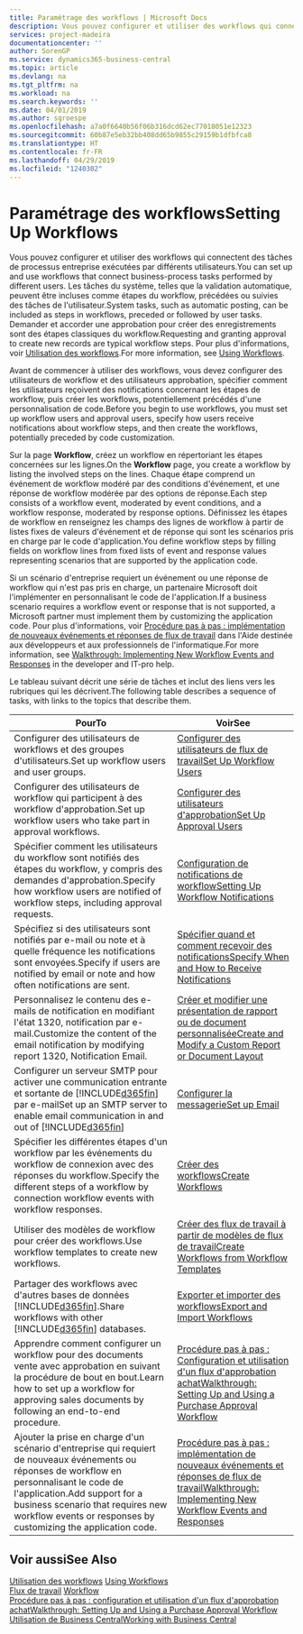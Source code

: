 ```yaml
---
title: Paramétrage des workflows | Microsoft Docs
description: Vous pouvez configurer et utiliser des workflows qui connectent des tâches de processus entreprise exécutées par différents utilisateurs. Les tâches du système, telles que la validation automatique, peuvent être incluses comme étapes du workflow, précédées ou suivies des tâches de l'utilisateur. Demander et accorder une approbation pour créer des enregistrements sont des étapes classiques du workflow.
services: project-madeira
documentationcenter: ''
author: SorenGP
ms.service: dynamics365-business-central
ms.topic: article
ms.devlang: na
ms.tgt_pltfrm: na
ms.workload: na
ms.search.keywords: ''
ms.date: 04/01/2019
ms.author: sgroespe
ms.openlocfilehash: a7a0f6640b56f06b316dcd62ec77018051e12323
ms.sourcegitcommit: 60b87e5eb32bb408dd65b9855c29159b1dfbfca8
ms.translationtype: HT
ms.contentlocale: fr-FR
ms.lasthandoff: 04/29/2019
ms.locfileid: "1240302"
---
```

# <a name="setting-up-workflows"></a><span data-ttu-id="78f9d-105">Paramétrage des workflows</span><span class="sxs-lookup"><span data-stu-id="78f9d-105">Setting Up Workflows</span></span>
<span data-ttu-id="78f9d-106">Vous pouvez configurer et utiliser des workflows qui connectent des tâches de processus entreprise exécutées par différents utilisateurs.</span><span class="sxs-lookup"><span data-stu-id="78f9d-106">You can set up and use workflows that connect business-process tasks performed by different users.</span></span> <span data-ttu-id="78f9d-107">Les tâches du système, telles que la validation automatique, peuvent être incluses comme étapes du workflow, précédées ou suivies des tâches de l'utilisateur.</span><span class="sxs-lookup"><span data-stu-id="78f9d-107">System tasks, such as automatic posting, can be included as steps in workflows, preceded or followed by user tasks.</span></span> <span data-ttu-id="78f9d-108">Demander et accorder une approbation pour créer des enregistrements sont des étapes classiques du workflow.</span><span class="sxs-lookup"><span data-stu-id="78f9d-108">Requesting and granting approval to create new records are typical workflow steps.</span></span> <span data-ttu-id="78f9d-109">Pour plus d'informations, voir [Utilisation des workflows](across-use-workflows.md).</span><span class="sxs-lookup"><span data-stu-id="78f9d-109">For more information, see [Using Workflows](across-use-workflows.md).</span></span>  

 <span data-ttu-id="78f9d-110">Avant de commencer à utiliser des workflows, vous devez configurer des utilisateurs de workflow et des utilisateurs approbation, spécifier comment les utilisateurs reçoivent des notifications concernant les étapes de workflow, puis créer les workflows, potentiellement précédés d'une personnalisation de code.</span><span class="sxs-lookup"><span data-stu-id="78f9d-110">Before you begin to use workflows, you must set up workflow users and approval users, specify how users receive notifications about workflow steps, and then create the workflows, potentially preceded by code customization.</span></span>  

 <span data-ttu-id="78f9d-111">Sur la page **Workflow**, créez un workflow en répertoriant les étapes concernées sur les lignes.</span><span class="sxs-lookup"><span data-stu-id="78f9d-111">On the **Workflow** page, you create a workflow by listing the involved steps on the lines.</span></span> <span data-ttu-id="78f9d-112">Chaque étape comprend un événement de workflow modéré par des conditions d'événement, et une réponse de workflow modérée par des options de réponse.</span><span class="sxs-lookup"><span data-stu-id="78f9d-112">Each step consists of a workflow event, moderated by event conditions, and a workflow response, moderated by response options.</span></span> <span data-ttu-id="78f9d-113">Définissez les étapes de workflow en renseignez les champs des lignes de workflow à partir de listes fixes de valeurs d'événement et de réponse qui sont les scénarios pris en charge par le code d'application.</span><span class="sxs-lookup"><span data-stu-id="78f9d-113">You define workflow steps by filling fields on workflow lines from fixed lists of event and response values representing scenarios that are supported by the application code.</span></span>  

 <span data-ttu-id="78f9d-114">Si un scénario d'entreprise requiert un événement ou une réponse de workflow qui n'est pas pris en charge, un partenaire Microsoft doit l'implémenter en personnalisant le code de l'application.</span><span class="sxs-lookup"><span data-stu-id="78f9d-114">If a business scenario requires a workflow event or response that is not supported, a Microsoft partner must implement them by customizing the application code.</span></span> <span data-ttu-id="78f9d-115">Pour plus d'informations, voir [Procédure pas à pas : implémentation de nouveaux événements et réponses de flux de travail](/dynamics-nav/Walkthrough--Implementing-New-Workflow-Events-and-Responses) dans l'Aide destinée aux développeurs et aux professionnels de l'informatique.</span><span class="sxs-lookup"><span data-stu-id="78f9d-115">For more information, see [Walkthrough: Implementing New Workflow Events and Responses](/dynamics-nav/Walkthrough--Implementing-New-Workflow-Events-and-Responses) in the developer and IT-pro help.</span></span>

 <span data-ttu-id="78f9d-116">Le tableau suivant décrit une série de tâches et inclut des liens vers les rubriques qui les décrivent.</span><span class="sxs-lookup"><span data-stu-id="78f9d-116">The following table describes a sequence of tasks, with links to the topics that describe them.</span></span>  

|<span data-ttu-id="78f9d-117">**Pour**</span><span class="sxs-lookup"><span data-stu-id="78f9d-117">**To**</span></span>|<span data-ttu-id="78f9d-118">**Voir**</span><span class="sxs-lookup"><span data-stu-id="78f9d-118">**See**</span></span>|  
|------------|-------------|  
|<span data-ttu-id="78f9d-119">Configurer des utilisateurs de workflows et des groupes d'utilisateurs.</span><span class="sxs-lookup"><span data-stu-id="78f9d-119">Set up workflow users and user groups.</span></span>|[<span data-ttu-id="78f9d-120">Configurer des utilisateurs de flux de travail</span><span class="sxs-lookup"><span data-stu-id="78f9d-120">Set Up Workflow Users</span></span>](across-how-to-set-up-workflow-users.md)|  
|<span data-ttu-id="78f9d-121">Configurer des utilisateurs de workflow qui participent à des workflow d'approbation.</span><span class="sxs-lookup"><span data-stu-id="78f9d-121">Set up workflow users who take part in approval workflows.</span></span>|[<span data-ttu-id="78f9d-122">Configurer des utilisateurs d'approbation</span><span class="sxs-lookup"><span data-stu-id="78f9d-122">Set Up Approval Users</span></span>](across-how-to-set-up-approval-users.md)|  
|<span data-ttu-id="78f9d-123">Spécifier comment les utilisateurs du workflow sont notifiés des étapes du workflow, y compris des demandes d'approbation.</span><span class="sxs-lookup"><span data-stu-id="78f9d-123">Specify how workflow users are notified of workflow steps, including approval requests.</span></span>|[<span data-ttu-id="78f9d-124">Configuration de notifications de workflow</span><span class="sxs-lookup"><span data-stu-id="78f9d-124">Setting Up Workflow Notifications</span></span>](across-setting-up-workflow-notifications.md)|  
|<span data-ttu-id="78f9d-125">Spécifiez si des utilisateurs sont notifiés par e-mail ou note et à quelle fréquence les notifications sont envoyées.</span><span class="sxs-lookup"><span data-stu-id="78f9d-125">Specify if users are notified by email or note and how often notifications are sent.</span></span>|[<span data-ttu-id="78f9d-126">Spécifier quand et comment recevoir des notifications</span><span class="sxs-lookup"><span data-stu-id="78f9d-126">Specify When and How to Receive Notifications</span></span>](across-how-to-specify-when-and-how-to-receive-notifications.md)|  
|<span data-ttu-id="78f9d-127">Personnalisez le contenu des e-mails de notification en modifiant l'état 1320, notification par e-mail.</span><span class="sxs-lookup"><span data-stu-id="78f9d-127">Customize the content of the email notification by modifying report 1320, Notification Email.</span></span>|[<span data-ttu-id="78f9d-128">Créer et modifier une présentation de rapport ou de document personnalisée</span><span class="sxs-lookup"><span data-stu-id="78f9d-128">Create and Modify a Custom Report or Document Layout</span></span>](ui-how-create-custom-report-layout.md)|  
|<span data-ttu-id="78f9d-129">Configurer un serveur SMTP pour activer une communication entrante et sortante de [!INCLUDE[d365fin](includes/d365fin_md.md)] par e-mail</span><span class="sxs-lookup"><span data-stu-id="78f9d-129">Set up an SMTP server to enable email communication in and out of [!INCLUDE[d365fin](includes/d365fin_md.md)]</span></span>|[<span data-ttu-id="78f9d-130">Configurer la messagerie</span><span class="sxs-lookup"><span data-stu-id="78f9d-130">Set up Email</span></span>](admin-how-setup-email.md)|
|<span data-ttu-id="78f9d-131">Spécifier les différentes étapes d'un workflow par les événements du workflow de connexion avec des réponses du workflow.</span><span class="sxs-lookup"><span data-stu-id="78f9d-131">Specify the different steps of a workflow by connection workflow events with workflow responses.</span></span>|[<span data-ttu-id="78f9d-132">Créer des workflows</span><span class="sxs-lookup"><span data-stu-id="78f9d-132">Create Workflows</span></span>](across-how-to-create-workflows.md)|  
|<span data-ttu-id="78f9d-133">Utiliser des modèles de workflow pour créer des workflows.</span><span class="sxs-lookup"><span data-stu-id="78f9d-133">Use workflow templates to create new workflows.</span></span>|[<span data-ttu-id="78f9d-134">Créer des flux de travail à partir de modèles de flux de travail</span><span class="sxs-lookup"><span data-stu-id="78f9d-134">Create Workflows from Workflow Templates</span></span>](across-how-to-create-workflows-from-workflow-templates.md)|  
|<span data-ttu-id="78f9d-135">Partager des workflows avec d'autres bases de données [!INCLUDE[d365fin](includes/d365fin_md.md)].</span><span class="sxs-lookup"><span data-stu-id="78f9d-135">Share workflows with other [!INCLUDE[d365fin](includes/d365fin_md.md)] databases.</span></span>|[<span data-ttu-id="78f9d-136">Exporter et importer des workflows</span><span class="sxs-lookup"><span data-stu-id="78f9d-136">Export and Import Workflows</span></span>](across-how-to-export-and-import-workflows.md)|  
|<span data-ttu-id="78f9d-137">Apprendre comment configurer un workflow pour des documents vente avec approbation en suivant la procédure de bout en bout.</span><span class="sxs-lookup"><span data-stu-id="78f9d-137">Learn how to set up a workflow for approving sales documents by following an end-to-end procedure.</span></span>|[<span data-ttu-id="78f9d-138">Procédure pas à pas : Configuration et utilisation d'un flux d'approbation achat</span><span class="sxs-lookup"><span data-stu-id="78f9d-138">Walkthrough: Setting Up and Using a Purchase Approval Workflow</span></span>](walkthrough-setting-up-and-using-a-purchase-approval-workflow.md)|  
|<span data-ttu-id="78f9d-139">Ajouter la prise en charge d'un scénario d'entreprise qui requiert de nouveaux événements ou réponses de workflow en personnalisant le code de l'application.</span><span class="sxs-lookup"><span data-stu-id="78f9d-139">Add support for a business scenario that requires new workflow events or responses by customizing the application code.</span></span>|[<span data-ttu-id="78f9d-140">Procédure pas à pas : implémentation de nouveaux événements et réponses de flux de travail</span><span class="sxs-lookup"><span data-stu-id="78f9d-140">Walkthrough: Implementing New Workflow Events and Responses</span></span>](/dynamics-nav/Walkthrough--Implementing-New-Workflow-Events-and-Responses)|  

## <a name="see-also"></a><span data-ttu-id="78f9d-141">Voir aussi</span><span class="sxs-lookup"><span data-stu-id="78f9d-141">See Also</span></span>  
 <span data-ttu-id="78f9d-142">[Utilisation des workflows](across-use-workflows.md) </span><span class="sxs-lookup"><span data-stu-id="78f9d-142">[Using Workflows](across-use-workflows.md) </span></span>  
 <span data-ttu-id="78f9d-143">[Flux de travail](across-workflow.md) </span><span class="sxs-lookup"><span data-stu-id="78f9d-143">[Workflow](across-workflow.md) </span></span>  
 [<span data-ttu-id="78f9d-144">Procédure pas à pas : configuration et utilisation d'un flux d'approbation achat</span><span class="sxs-lookup"><span data-stu-id="78f9d-144">Walkthrough: Setting Up and Using a Purchase Approval Workflow</span></span>](walkthrough-setting-up-and-using-a-purchase-approval-workflow.md)  
 [<span data-ttu-id="78f9d-145">Utilisation de Business Central</span><span class="sxs-lookup"><span data-stu-id="78f9d-145">Working with Business Central</span></span>](ui-work-product.md)
